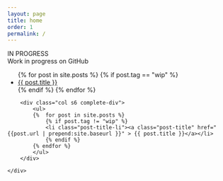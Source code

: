 ```yaml
---
layout: page
title: home
order: 1
permalink: /
---
```


<div class="container index-container">
    <div class="row">
         <div class="col s6 in-progress-div">
            <div class="in-progress">IN PROGRESS</div>
            <div class="desc-menu">Work in progress on GitHub</div>
            <ul>
            {%  for post in site.posts %}
                {% if post.tag == "wip" %}
                <li class="post-title-li"><a class="post-title" href="{{post.url | prepend:site.baseurl }}" > {{ post.title }}</a></li>
                {% endif %}
            {% endfor %}
            </ul>
        </div>
        
        <div class="col s6 complete-div">
            <ul>
            {%  for post in site.posts %}
                {% if post.tag != "wip" %}
                <li class="post-title-li"><a class="post-title" href="{{post.url | prepend:site.baseurl }}" > {{ post.title }}</a></li>
                {% endif %}
            {% endfor %}
            </ul>
        </div>
        
    </div>
</div>
